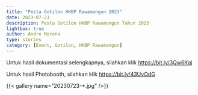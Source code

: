 ```yaml
---
title: "Pesta Gotilon HKBP Rawamangun 2023"
date: 2023-07-23
description: Pesta Gotilon HKBP Rawamangun Tahun 2023
lightbox: true
author: Andre Moreno
type: stories
category: [Event, Gotilon, HKBP Rawamangun]
---
```

Untuk hasil dokumentasi selengkapnya, silahkan klik https://bit.ly/3Qw6Kqj

Untuk hasil Photobooth, silahkan klik https://bit.ly/43UvOdG

{{< gallery name="20230723-*.jpg" />}}